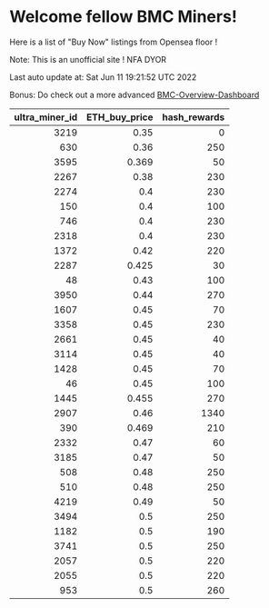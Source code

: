 # Welcome fellow BMC Miners!
Here is a list of "Buy Now" listings from Opensea floor !

Note: This is an unofficial site ! NFA DYOR

Last auto update at: Sat Jun 11 19:21:52 UTC 2022

Bonus: Do check out a more advanced [BMC-Overview-Dashboard](https://dune.com/defifunk/BMC-Overview-Dashboard)


|   ultra_miner_id |   ETH_buy_price |   hash_rewards |
|-----------------:|----------------:|---------------:|
|             3219 |           0.35  |              0 |
|              630 |           0.36  |            250 |
|             3595 |           0.369 |             50 |
|             2267 |           0.38  |            230 |
|             2274 |           0.4   |            230 |
|              150 |           0.4   |            100 |
|              746 |           0.4   |            230 |
|             2318 |           0.4   |            230 |
|             1372 |           0.42  |            220 |
|             2287 |           0.425 |             30 |
|               48 |           0.43  |            100 |
|             3950 |           0.44  |            270 |
|             1607 |           0.45  |             70 |
|             3358 |           0.45  |            230 |
|             2661 |           0.45  |             40 |
|             3114 |           0.45  |             40 |
|             1428 |           0.45  |             70 |
|               46 |           0.45  |            100 |
|             1445 |           0.455 |            270 |
|             2907 |           0.46  |           1340 |
|              390 |           0.469 |            210 |
|             2332 |           0.47  |             60 |
|             3185 |           0.47  |             50 |
|              508 |           0.48  |            250 |
|              510 |           0.48  |            250 |
|             4219 |           0.49  |             50 |
|             3494 |           0.5   |            250 |
|             1182 |           0.5   |            190 |
|             3741 |           0.5   |            250 |
|             2057 |           0.5   |            220 |
|             2055 |           0.5   |            220 |
|              953 |           0.5   |            260 |